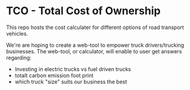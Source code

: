 # TCO - Total Cost of Ownership

This repo hosts the cost calculater for different options of road transport vehicles.

We're are hoping to create a web-tool to empower truck drivers/trucking businesses. The web-tool, or calculator, will enable to user get answers regarding:
- Investing in electric trucks vs fuel driven trucks
- totalt carbon emission foot print
- which truck "size" suits our business the best
